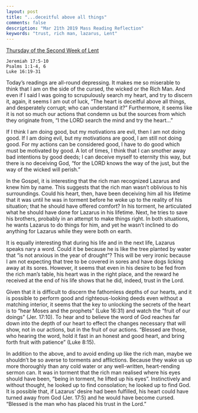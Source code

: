 ```yaml
---
layout: post
title: "...deceitful above all things"
comments: false
description: "Mar 21th 2019 Mass Reading Reflection"
keywords: "trust, rich man, lazarus, Lent"
---
```


[Thursday of the Second Week of Lent](https://www.ewtn.com/daily-readings/?date=2019-03-21)

```
Jeremiah 17:5-10
Psalms 1:1-4, 6
Luke 16:19-31 
```
Today’s readings are all-round depressing. It makes me so miserable to think that I am on the side of the cursed, the wicked or the Rich Man. And even if I said I was going to scrupulously search my heart, and try to discern it, again, it seems I am out of luck, “The heart is deceitful above all things, and desperately corrupt; who can understand it?” Furthermore, it seems like it is not so much our actions that condemn us but the sources from which they originate from, “I the LORD search the mind and try the heart…” 

If I think I am doing good, but my motivations are evil, then I am not doing good. If I am doing evil, but my motivations are good, I am still not doing good. For my actions can be considered good, I have to do good which must be motivated by good. A lot of times, I think that I can smother away bad intentions by good deeds; I can deceive myself to eternity this way, but there is no deceiving God, “for the LORD knows the way of the just, but the way of the wicked will perish.”

In the Gospel, it is interesting that the rich man recognized Lazarus and knew him by name. This suggests that the rich man wasn’t oblivious to his surroundings. Could his heart, then, have been deceiving him all his lifetime that it was until he was in torment before he woke up to the reality of his situation; that he should have offered comfort? In his torment, he articulated what he should have done for Lazarus in his lifetime. Next, he tries to save his brothers, probably in an attempt to make things right. In both situations, he wants Lazarus to do things for him, and yet he wasn’t inclined to do anything for Lazarus while they were both on earth. 

It is equally interesting that during his life and in the next life, Lazarus speaks nary a word. Could it be because he is like the tree planted by water that “is not anxious in the year of drought”? This will be very ironic because I am not expecting that tree to be covered in sores and have dogs licking away at its sores. However, it seems that even in his desire to be fed from the rich man’s table, his heart was in the right place, and the reward he received at the end of his life shows that he did, indeed, trust in the Lord. 

Given that it is difficult to discern the fathomless depths of our hearts, and it is possible to perform good and righteous-looking deeds even without a matching interior, it seems that the key to unlocking the secrets of the heart is to “hear Moses and the prophets” (Luke 16:31) and watch the “fruit of our doings” (Jer. 17:10). To hear and to believe the word of God reaches far down into the depth of our heart to effect the changes necessary that will show, not in our actions, but in the fruit of our actions. “Blessed are those, who hearing the word, hold it fast in an honest and good heart, and bring forth fruit with patience” (Luke 8:15).

In addition to the above, and to avoid ending up like the rich man, maybe we shouldn’t be so averse to torments and afflictions. Because they wake us up more thoroughly than any cold water or any well-written, heart-rending sermon can. It was in torment that the rich man realised where his eyes should have been, “being in torment, he lifted up his eyes”. Instinctively and without thought, he looked up to find consolation; he looked up to find God. It is possible that, if Lazarus’ desire had been fulfilled, his heart could have turned away from God (Jer. 17:5) and he would have become cursed. “Blessed is the man who has placed his trust in the Lord.”
